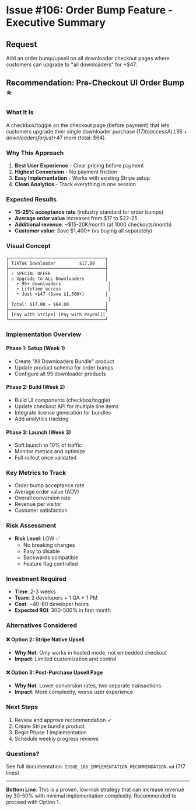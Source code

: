 # Issue #106: Order Bump Feature - Executive Summary

## Request
Add an order bump/upsell on all downloader checkout pages where customers can upgrade to "all downloaders" for +$47.

## Recommendation: Pre-Checkout UI Order Bump ⭐

### What It Is
A checkbox/toggle on the checkout page (before payment) that lets customers upgrade their single downloader purchase ($17) to access ALL 95+ downloaders for just +$47 more (total: $64).

### Why This Approach
1. **Best User Experience** - Clear pricing before payment
2. **Highest Conversion** - No payment friction
3. **Easy Implementation** - Works with existing Stripe setup
4. **Clean Analytics** - Track everything in one session

### Expected Results
- **15-25% acceptance rate** (industry standard for order bumps)
- **Average order value** increases from $17 to $22-25
- **Additional revenue**: ~$15-20K/month (at 1000 checkouts/month)
- **Customer value**: Save $1,400+ (vs buying all separately)

### Visual Concept
```
┌─────────────────────────────────────┐
│ TikTok Downloader         $17.00    │
├─────────────────────────────────────┤
│ ⚡ SPECIAL OFFER                     │
│ ☐ Upgrade to ALL Downloaders        │
│   • 95+ downloaders                  │
│   • Lifetime access                  │
│   • Just +$47 (Save $1,500+)        │
│                                      │
│ Total: $17.00 → $64.00              │
├─────────────────────────────────────┤
│ [Pay with Stripe] [Pay with PayPal]│
└─────────────────────────────────────┘
```

### Implementation Overview

#### Phase 1: Setup (Week 1)
- Create "All Downloaders Bundle" product
- Update product schema for order bumps
- Configure all 95 downloader products

#### Phase 2: Build (Week 2)
- Build UI components (checkbox/toggle)
- Update checkout API for multiple line items
- Integrate license generation for bundles
- Add analytics tracking

#### Phase 3: Launch (Week 3)
- Soft launch to 10% of traffic
- Monitor metrics and optimize
- Full rollout once validated

### Key Metrics to Track
- Order bump acceptance rate
- Average order value (AOV)
- Overall conversion rate
- Revenue per visitor
- Customer satisfaction

### Risk Assessment
- **Risk Level**: LOW ✅
  - No breaking changes
  - Easy to disable
  - Backwards compatible
  - Feature flag controlled

### Investment Required
- **Time**: 2-3 weeks
- **Team**: 2 developers + 1 QA + 1 PM
- **Cost**: ~40-60 developer hours
- **Expected ROI**: 300-500% in first month

### Alternatives Considered

#### ❌ Option 2: Stripe Native Upsell
- **Why Not**: Only works in hosted mode, not embedded checkout
- **Impact**: Limited customization and control

#### ❌ Option 3: Post-Purchase Upsell Page
- **Why Not**: Lower conversion rates, two separate transactions
- **Impact**: More complexity, worse user experience

### Next Steps
1. Review and approve recommendation ✓
2. Create Stripe bundle product
3. Begin Phase 1 implementation
4. Schedule weekly progress reviews

### Questions?
See full documentation: `ISSUE_106_IMPLEMENTATION_RECOMMENDATION.md` (717 lines)

---

**Bottom Line**: This is a proven, low-risk strategy that can increase revenue by 30-50% with minimal implementation complexity. Recommended to proceed with Option 1.
